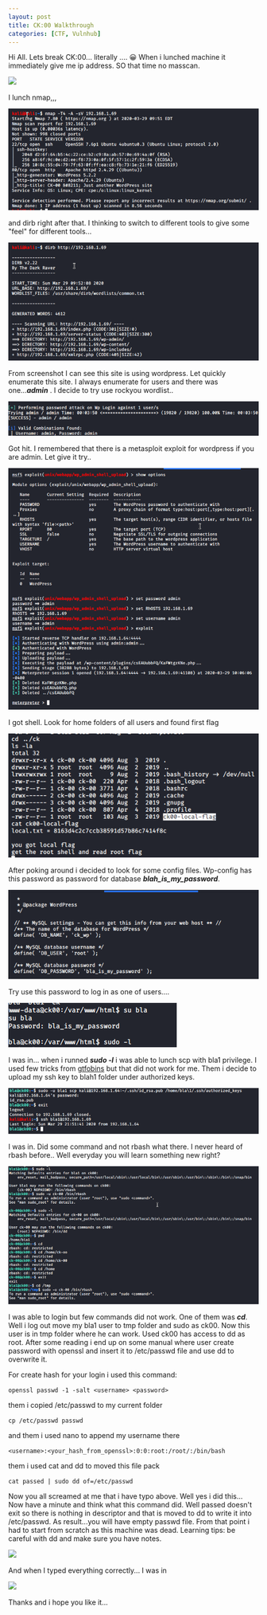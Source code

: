 ```yaml
---
layout: post
title: CK:00 Walkthrough
categories: [CTF, Vulnhub]
---
```


Hi All. Lets break CK:00... literally .... :grinning:
When i lunched machine it immediately give me ip address. SO that time no masscan. 

![](/images/vulnhub_ck00/01_ipAdress.png)

I lunch nmap,,,

![](/images/vulnhub_ck00/02_nmap.png)

and dirb right after that. I thinking to switch to different tools to give some "feel" for different tools...

![](/images/vulnhub_ck00/03_dirb.png)

From screenshot I can see this site is using wordpress. Let quickly enumerate this site. I always enumerate for users and there was one...***admin*** . I decide to try use rockyou wordlist.. 

![](/images/vulnhub_ck00/04_wpscanUser.png)

Got hit. I remembered that there is a metasploit exploit for wordpress if you are admin. Let give it try..

![](/images/vulnhub_ck00/05_meterpreter.png)

I got shell. Look for home folders of all users and found first flag

![](/images/vulnhub_ck00/06_flagUser.png)

After poking around i decided to look for some config files. Wp-config has this password as password for database ***blah_is_my_password***. 

![](/images/vulnhub_ck00/07_wpConfig.png)

Try use this password to log in as one of users....

![](/images/vulnhub_ck00/08_blaUser.png)

I was in... when i runned ***sudo -l*** i was able to lunch scp with bla1 privilege. I used few tricks from [gtfobins](https://gtfobins.github.io/gtfobins/scp/) but that did not work for me. Them i decide to upload my ssh key to blah1 folder under authorized keys.

![](/images/vulnhub_ck00/09_bla1User.png)

I was in. Did some command and not rbash what there. I never heard of rbash before.. Well everyday you will learn something new right? 

![](/images/vulnhub_ck00/10_ckUser.png)

I was able to login but few commands did not work. One of them was ***cd***. Well i log out move my bla1 user to tmp folder and sudo as ck00. Now this user is in tmp folder where he can work. Used ck00 has access to dd as root. After some reading i end up on some manual where user create password with openssl and insert it to /etc/passwd file and use dd to overwrite it.

For create hash for your login i used this command:
```
openssl passwd -1 -salt <username> <password>
```

them i copied /etc/passwd to my current folder 
```
cp /etc/passwd passwd
```

and them i used nano to append my username there
```
<username>:<your_hash_from_openssl>:0:0:root:/root/:/bin/bash 
```

them i used cat and dd to moved this file pack
```
cat passed | sudo dd of=/etc/passwd
```
Now you all screamed at me that i have typo above. Well yes i did this... Now have a minute and think what this command did. Well passed doesn't exit so there is nothing in descriptor and that is moved to dd to write it into /etc/passwd. As result...you will have empty passwd file. From that point i had to start from scratch as this machine was dead. Learning tips: be careful with dd and make sure you have notes. 

![](/images/vulnhub_ck00/root.png)

And when I typed everything correctly... I was in

![](/images/vulnhub_ck00/11_flag.png)

Thanks and i hope you like it... 

